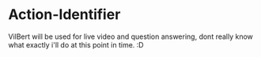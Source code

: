 # Action-Identifier
VilBert will be used for live video and question answering, dont really know what exactly i'll do at this point in time. :D
